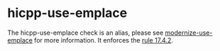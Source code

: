hicpp-use-emplace
=================

The <span class="title-ref">hicpp-use-emplace</span> check is an alias,
please see [modernize-use-emplace](https://clang.llvm.org/extra/clang-tidy/checks/modernize-use-emplace.html) for more
information. It enforces the [rule
17.4.2](http://www.codingstandard.com/rule/17-4-2-use-api-calls-that-construct-objects-in-place/).
